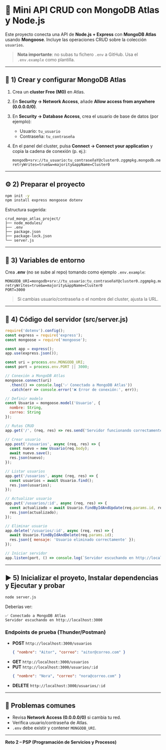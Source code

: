 # 🧠 Mini API CRUD con MongoDB Atlas y Node.js

Este proyecto conecta una API de **Node.js + Express** con **MongoDB Atlas** usando **Mongoose**. Incluye las operaciones CRUD sobre la colección `usuarios`.

> **Nota importante**: no subas tu fichero `.env` a GitHub. Usa el `.env.example` como plantilla.

---

## 🚀 1) Crear y configurar MongoDB Atlas

1. Crea un **cluster Free (M0)** en Atlas.
2. En **Security → Network Access**, añade **Allow access from anywhere (0.0.0.0/0)**.
3. En **Security → Database Access**, crea el usuario de base de datos (por ejemplo):
   - Usuario: `tu_usuario`
   - Contraseña: `tu_contraseña`

4. En el panel del cluster, pulsa **Connect → Connect your application** y copia la cadena de conexión (p. ej.):
   ```
   mongodb+srv://tu_usuario:tu_contraseñaY@cluster0.zggmpkg.mongodb.net/?retryWrites=true&w=majority&appName=Cluster0
   ```

---

## ⚙️ 2) Preparar el proyecto

```bash
npm init -y
npm install express mongoose dotenv
```

Estructura sugerida:
```
crud_mongo_atlas_project/
├── node_modules/
├── .env
├── package.json
├── package-lock.json
└── server.js
```

---

## 🔑 3) Variables de entorno

Crea **.env** (no se sube al repo) tomando como ejemplo `.env.example`:

```env
MONGODB_URI=mongodb+srv://tu_usuario:tu_contraseñaY@cluster0.zggmpkg.mongodb.net/?retryWrites=true&w=majority&appName=Cluster0
PORT=3000
```

> Si cambias usuario/contraseña o el nombre del cluster, ajusta la URL.

---

## 🧩 4) Código del servidor (src/server.js)

```js
require('dotenv').config();
const express = require('express');
const mongoose = require('mongoose');

const app = express();
app.use(express.json());

const uri = process.env.MONGODB_URI;
const port = process.env.PORT || 3000;

// Conexión a MongoDB Atlas
mongoose.connect(uri)
  .then(() => console.log('✅ Conectado a MongoDB Atlas'))
  .catch(err => console.error('❌ Error de conexión:', err));

// Definir modelo
const Usuario = mongoose.model('Usuario', {
  nombre: String,
  correo: String
});

// Rutas CRUD
app.get('/', (req, res) => res.send('Servidor funcionando correctamente 🚀'));

// Crear usuario
app.post('/usuarios', async (req, res) => {
  const nuevo = new Usuario(req.body);
  await nuevo.save();
  res.json(nuevo);
});

// Listar usuarios
app.get('/usuarios', async (req, res) => {
  const usuarios = await Usuario.find();
  res.json(usuarios);
});

// Actualizar usuario
app.put('/usuarios/:id', async (req, res) => {
  const actualizado = await Usuario.findByIdAndUpdate(req.params.id, req.body, { new: true });
  res.json(actualizado);
});

// Eliminar usuario
app.delete('/usuarios/:id', async (req, res) => {
  await Usuario.findByIdAndDelete(req.params.id);
  res.json({ mensaje: 'Usuario eliminado correctamente' });
});

// Iniciar servidor
app.listen(port, () => console.log(`Servidor escuchando en http://localhost:${port}`));
```

---

## ▶️ 5) Inicializar el proyeto, Instalar dependencias y  Ejecutar y probar

```bash
node server.js
```

Deberías ver:
```
✅ Conectado a MongoDB Atlas
Servidor escuchando en http://localhost:3000
```

### Endpoints de prueba (Thunder/Postman)
- **POST** `http://localhost:3000/usuarios`
  ```json
  { "nombre": "Aitor", "correo": "aitor@correo.com" }
  ```
- **GET** `http://localhost:3000/usuarios`
- **PUT** `http://localhost:3000/usuarios/:id`
  ```json
  { "nombre": "Nora", "correo": "nora@correo.com" }
  ```
- **DELETE** `http://localhost:3000/usuarios/:id`

---

## 🧯 Problemas comunes

- Revisa **Network Access (0.0.0.0/0)** si cambia tu red.
- Verifica usuario/contraseña de Atlas.
- `.env` debe existir y contener `MONGODB_URI`.

---

**Reto 2 – PSP (Programación de Servicios y Procesos)**  

